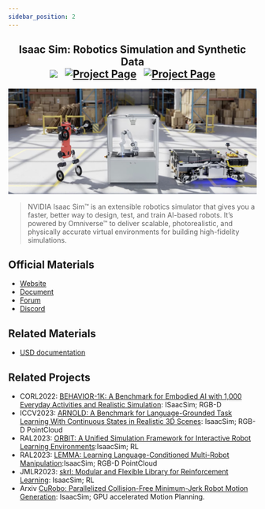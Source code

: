 ```yaml
---
sidebar_position: 2
---
```


<h2 align="center">
  <b>Isaac Sim: Robotics Simulation and Synthetic Data</b>

<div align="center">
    <a href="https://developer.nvidia.com/isaac-sim" target="_blank"><img src="https://img.shields.io/badge/Website-IsaacSim-red"></img></a>
    &nbsp;
    <a href="https://docs.omniverse.nvidia.com/isaacsim/latest/overview.html" target="_blank"><img src="https://img.shields.io/badge/Doc-IsaacSim-blue" alt="Project Page"></img></a>
    &nbsp;
    <a href="https://docs.omniverse.nvidia.com/isaacsim/latest/overview.html" target="_blank"><img src="https://img.shields.io/badge/Forum-IsaacSim-yellow" alt="Project Page"></img></a>
</div>
</h2>

![IsaacSim](imgs/IsaacSim.jpg)
> NVIDIA Isaac Sim™ is an extensible robotics simulator that gives you a faster, better way to design, test, and train AI-based robots. It’s powered by Omniverse™ to deliver scalable, photorealistic, and physically accurate virtual environments for building high-fidelity simulations.


## Official Materials
- [Website](https://developer.nvidia.com/isaac-sim)
- [Document](https://docs.omniverse.nvidia.com/isaacsim/latest/overview.html)
- [Forum](https://forums.developer.nvidia.com/c/agx-autonomous-machines/isaac/isaac-sim/321)
- [Discord](https://discord.gg/cZySg5ks)


## Related Materials
- [USD documentation](https://openusd.org/release/index.html)


## Related Projects
- CORL2022: [BEHAVIOR-1K: A Benchmark for Embodied AI with
1,000 Everyday Activities and Realistic Simulation](https://behavior.stanford.edu/omnigibson/): ISaacSim; RGB-D
- ICCV2023: [ARNOLD: A Benchmark for Language-Grounded Task Learning With Continuous States in Realistic 3D Scenes](https://arnold-benchmark.github.io/): IsaacSim; RGB-D PointCloud
- RAL2023: [ORBIT: A Unified Simulation Framework for Interactive Robot Learning Environments](https://isaac-orbit.github.io/):IsaacSim; RL
- RAL2023: [LEMMA: Learning Language-Conditioned Multi-Robot Manipulation](https://lemma-benchmark.github.io/):IsaacSim; RGB-D PointCloud
- JMLR2023: [skrl: Modular and Flexible Library for Reinforcement Learning](https://skrl.readthedocs.io/en/latest/): IsaacSim; RL
- Arxiv [CuRobo: Parallelized Collision-Free Minimum-Jerk Robot Motion Generation](https://curobo.org/): IsaacSim; GPU accelerated Motion Planning.


